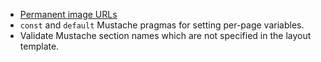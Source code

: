 - [Permanent image URLs](/🗄/Article/endpoints/assets.md#images)
- `const` and `default` Mustache pragmas for setting per-page variables.
- Validate Mustache section names which are not specified in the layout template.
